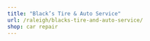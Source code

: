 ```yaml
---
title: "Black’s Tire & Auto Service"
url: /raleigh/blacks-tire-and-auto-service/
shop: car repair
---
```


